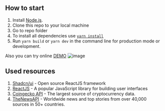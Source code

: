 ## How to start

1. Install [Node.js](https://nodejs.org/en/download/).
2. Clone this repo to your local machine
3. Go to repo folder
4. To install all dependencies use [`yarn install`](https://docs.npmjs.com/cli/install)
5. Run `yarn build` or `yarn dev` in the command line for production mode or development.

Also you can try online [DEMO](https://valko-crypto.netlify.app/)
![image](https://github.com/alexeyvalko/crypto-app/assets/60567379/bb9e2f83-137e-4b7f-9f34-94d6496e01f0)

## Used resources

1. [Shadcn/ui](https://ui.shadcn.com/docs) - Open source ReactJS framework
2. [ReactJS](https://react.dev/) - A popular JavaScript library for building user interfaces
3. [Coingecko API](https://www.coingecko.com/en/api/documentation) - The largest source of cryptocurrency data.
4. [TheNewsAPI](https://www.thenewsapi.com) - Worldwide news and top stories from over 40,000 sources in 50+ countries.
